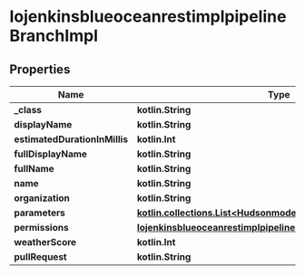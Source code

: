 
# IojenkinsblueoceanrestimplpipelineBranchImpl

## Properties
Name | Type | Description | Notes
------------ | ------------- | ------------- | -------------
**_class** | **kotlin.String** |  |  [optional]
**displayName** | **kotlin.String** |  |  [optional]
**estimatedDurationInMillis** | **kotlin.Int** |  |  [optional]
**fullDisplayName** | **kotlin.String** |  |  [optional]
**fullName** | **kotlin.String** |  |  [optional]
**name** | **kotlin.String** |  |  [optional]
**organization** | **kotlin.String** |  |  [optional]
**parameters** | [**kotlin.collections.List&lt;HudsonmodelStringParameterDefinition&gt;**](HudsonmodelStringParameterDefinition.md) |  |  [optional]
**permissions** | [**IojenkinsblueoceanrestimplpipelineBranchImpl_permissions**](IojenkinsblueoceanrestimplpipelineBranchImpl_permissions.md) |  |  [optional]
**weatherScore** | **kotlin.Int** |  |  [optional]
**pullRequest** | **kotlin.String** |  |  [optional]



